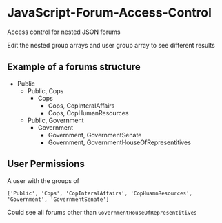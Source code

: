 # JavaScript-Forum-Access-Control
Access control for nested JSON forums

Edit the nested group arrays and user group array to see different results

## Example of a forums structure

- Public
  - Public, Cops
    - Cops
      - Cops, CopInteralAffairs
      - Cops, CopHumanResources
  - Public, Government
    - Government
      - Government, GovernmentSenate
      - Government, GovernmentHouseOfRepresentitives

## User Permissions

A user with the groups of 

`['Public', 'Cops', 'CopInteralAffairs', 'CopHuamnResources', 'Government', 'GovernmentSenate']`

Could see all forums other than `GovernmentHouseOfRepresentitives`
